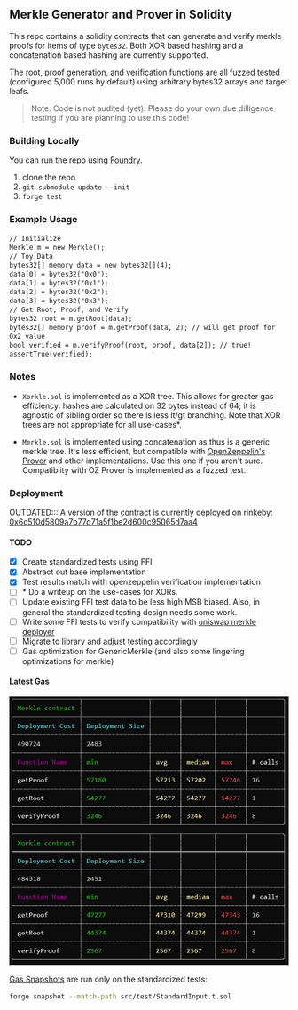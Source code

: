 ## Merkle Generator and Prover in Solidity

This repo contains a solidity contracts that can generate and verify merkle proofs for items of type `bytes32`. Both XOR based hashing and a concatenation based hashing are currently supported.

The root, proof generation, and verification functions are all fuzzed tested (configured 5,000 runs by default) using arbitrary bytes32 arrays and target leafs.

> Note: Code is not audited (yet). Please do your own due dilligence testing if you are planning to use this code!

### Building Locally
You can run the repo using [Foundry](https://github.com/gakonst/foundry).
1. clone the repo
2. ```git submodule update --init```
3. `forge test`

### Example Usage
```solidity
// Initialize
Merkle m = new Merkle();
// Toy Data
bytes32[] memory data = new bytes32[](4);
data[0] = bytes32("0x0");
data[1] = bytes32("0x1");
data[2] = bytes32("0x2");
data[3] = bytes32("0x3");
// Get Root, Proof, and Verify
bytes32 root = m.getRoot(data);
bytes32[] memory proof = m.getProof(data, 2); // will get proof for 0x2 value
bool verified = m.verifyProof(root, proof, data[2]); // true!
assertTrue(verified);
```

### Notes
* `Xorkle.sol` is implemented as a XOR tree. This allows for greater gas efficiency: hashes are calculated on 32 bytes instead of 64; it is agnostic of sibling order so there is less lt/gt branching. Note that XOR trees are not appropriate for all use-cases*.

* `Merkle.sol` is implemented using concatenation as thus is a generic merkle tree. It's less efficient, but compatible with [OpenZeppelin's Prover](https://github.com/OpenZeppelin/openzeppelin-contracts/blob/master/contracts/utils/cryptography/MerkleProof.sol) and other implementations. Use this one if you aren't sure. Compatiblity with OZ Prover is implemented as a fuzzed test.

### Deployment
OUTDATED::: A version of the contract is currently deployed on rinkeby: [0x6c510d5809a7b77d71a5f1be2d600c95065d7aa4](https://rinkeby.etherscan.io/address/0x6c510d5809a7b77d71a5f1be2d600c95065d7aa4)


#### TODO
- [x] Create standardized tests using FFI
- [x] Abstract out base implementation
- [x] Test results match with openzeppelin verification implementation
- [ ] \* Do a writeup on the use-cases for XORs.
- [ ] Update existing FFI test data to be less high MSB biased. Also, in general the standardized testing design needs some work.
- [ ] Write some FFI tests to verify compatibility with [uniswap merkle deployer](https://github.com/Uniswap/merkle-distributor/tree/master/src)
- [ ] Migrate to library and adjust testing accordingly
- [ ] Gas optimization for GenericMerkle (and also some lingering optimizations for merkle)

#### Latest Gas
![gas report](./reports/murky_gas_report.png)

[Gas Snapshots](./.gas-snapshot) are run only on the standardized tests:
```sh
forge snapshot --match-path src/test/StandardInput.t.sol
```

